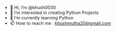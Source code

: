- 👋 Hi, I’m @khush0030
- 👀 I’m interested in creating Python Projects
- 🌱 I’m currently learning Python
- 📫 How to reach me : khushmutha20@gmail.com

<!---
khush0030/khush0030 is a ✨ special ✨ repository because its `README.md` (this file) appears on your GitHub profile.
You can click the Preview link to take a look at your changes.
--->
